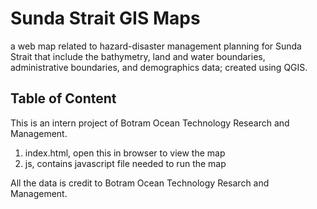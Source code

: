 # Sunda Strait GIS Maps
a web map related to hazard-disaster management planning for Sunda Strait that include the bathymetry, land and water boundaries, administrative boundaries, and demographics data; created using QGIS.
## Table of Content
This is an intern project of Botram Ocean Technology Research and Management.
1. index.html, open this in browser to view the map
2. js, contains javascript file needed to run the map

All the data is credit to Botram Ocean Technology Resarch and Management.
